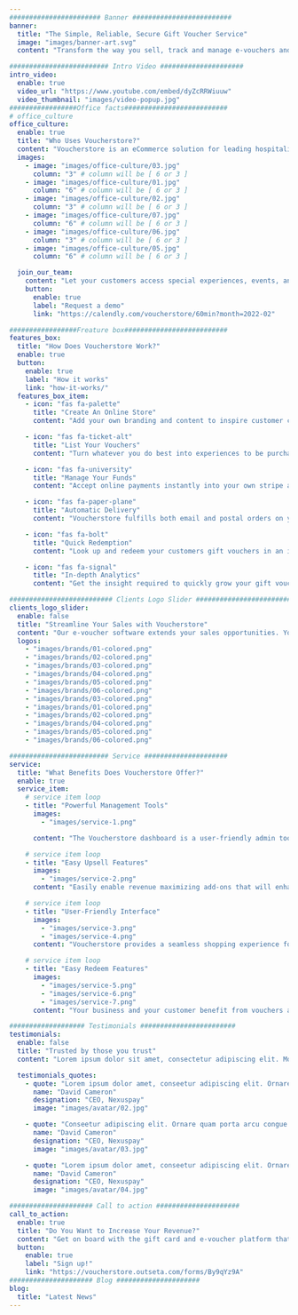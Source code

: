 ```yaml
---
####################### Banner #########################
banner:
  title: "The Simple, Reliable, Secure Gift Voucher Service"
  image: "images/banner-art.svg"
  content: "Transform the way you sell, track and manage e-vouchers and gift cards with Voucherstore."

######################### Intro Video #####################
intro_video:
  enable: true
  video_url: "https://www.youtube.com/embed/dyZcRRWiuuw"
  video_thumbnail: "images/video-popup.jpg"
#################Office facts##########################
# office_culture
office_culture:
  enable: true
  title: "Who Uses Voucherstore?"
  content: "Voucherstore is an eCommerce solution for leading hospitality, health and leisure businesses throughout Thailand."
  images:
    - image: "images/office-culture/03.jpg"
      column: "3" # column will be [ 6 or 3 ]
    - image: "images/office-culture/01.jpg"
      column: "6" # column will be [ 6 or 3 ]
    - image: "images/office-culture/02.jpg"
      column: "3" # column will be [ 6 or 3 ]
    - image: "images/office-culture/07.jpg"
      column: "6" # column will be [ 6 or 3 ]
    - image: "images/office-culture/06.jpg"
      column: "3" # column will be [ 6 or 3 ]
    - image: "images/office-culture/05.jpg"
      column: "6" # column will be [ 6 or 3 ]

  join_our_team:
    content: "Let your customers access special experiences, events, and gift card options that will put your brand out in front. Your business will sell gift vouchers online at a greater rate while gaining access to more in-depth analytics. "
    button:
      enable: true
      label: "Request a demo"
      link: "https://calendly.com/voucherstore/60min?month=2022-02"

#################Freature box##########################
features_box:
  title: "How Does Voucherstore Work?"
  enable: true
  button:
    enable: true
    label: "How it works"
    link: "how-it-works/"
  features_box_item:
    - icon: "fas fa-palette"
      title: "Create An Online Store"
      content: "Add your own branding and content to inspire customer confidence."

    - icon: "fas fa-ticket-alt"
      title: "List Your Vouchers"
      content: "Turn whatever you do best into experiences to be purchased online."

    - icon: "fas fa-university"
      title: "Manage Your Funds"
      content: "Accept online payments instantly into your own stripe account."

    - icon: "fas fa-paper-plane"
      title: "Automatic Delivery"
      content: "Voucherstore fulfills both email and postal orders on your behalf."

    - icon: "fas fa-bolt"
      title: "Quick Redemption"
      content: "Look up and redeem your customers gift vouchers in an instant."

    - icon: "fas fa-signal"
      title: "In-depth Analytics"
      content: "Get the insight required to quickly grow your gift voucher revenue. ."

########################## Clients Logo Slider #########################
clients_logo_slider:
  enable: false
  title: "Streamline Your Sales with Voucherstore"
  content: "Our e-voucher software extends your sales opportunities. Your hotel, restaurant, spa, or golf course can join other leading businesses on the Voucherstore platform, accessing 24/7 sales opportunities in Thailand and all over the world."
  logos:
    - "images/brands/01-colored.png"
    - "images/brands/02-colored.png"
    - "images/brands/03-colored.png"
    - "images/brands/04-colored.png"
    - "images/brands/05-colored.png"
    - "images/brands/06-colored.png"
    - "images/brands/03-colored.png"
    - "images/brands/01-colored.png"
    - "images/brands/02-colored.png"
    - "images/brands/04-colored.png"
    - "images/brands/05-colored.png"
    - "images/brands/06-colored.png"

######################### Service #####################
service:
  title: "What Benefits Does Voucherstore Offer?"
  enable: true
  service_item:
    # service item loop
    - title: "Powerful Management Tools"
      images:
        - "images/service-1.png"

      content: "The Voucherstore dashboard is a user-friendly admin tool that puts you in complete control! Manage your products, create user permissions, resolve queries, and analyse a multitude of different reports. The dashboard provides the insight and control required to grow your gift voucher revenue."

    # service item loop
    - title: "Easy Upsell Features"
      images:
        - "images/service-2.png"
      content: "Easily enable revenue maximizing add-ons that will enhance the customer experience. Sell gift vouchers online that extend your brand across Thailand. Your marketing team can create promotions with Voucherstore using more accurate sales information. This allows you to offer your customers more of what they want."

    # service item loop
    - title: "User-Friendly Interface"
      images:
        - "images/service-3.png"
        - "images/service-4.png"
      content: "Voucherstore provides a seamless shopping experience for your customers. The Conversion Rate Optimized design is multi-lingual and mobile friendly, so you can reach more customers and serve them in their preferred language."

    # service item loop
    - title: "Easy Redeem Features"
      images:
        - "images/service-5.png"
        - "images/service-6.png"
        - "images/service-7.png"
      content: "Your business and your customer benefit from vouchers and gift cards that are easier to redeem. A unique code on every voucher offers peace of mind with every sale. Your vouchers are secure, fraud-proof, and your marketing team will gain access to real-time analytics."

################### Testimonials ########################
testimonials:
  enable: false
  title: "Trusted by those you trust"
  content: "Lorem ipsum dolor sit amet, consectetur adipiscing elit. Morbi egestas Werat viverra id et aliquet. vulputate egestas sollicitudin."

  testimonials_quotes:
    - quote: "Lorem ipsum dolor amet, conseetur adipiscing elit. Ornare quam porta arcu congue felis volutpat. Vitae lectudbfs dolor faucibus"
      name: "David Cameron"
      designation: "CEO, Nexuspay"
      image: "images/avatar/02.jpg"

    - quote: "Conseetur adipiscing elit. Ornare quam porta arcu congue felis volutpat. Vitae lectudbfs pellentesque vitae dolor faucibus"
      name: "David Cameron"
      designation: "CEO, Nexuspay"
      image: "images/avatar/03.jpg"

    - quote: "Lorem ipsum dolor amet, conseetur adipiscing elit. Ornare quam porta arcu congue felis volutpat. Vitae lectudbfs pellentesque vitae dolor"
      name: "David Cameron"
      designation: "CEO, Nexuspay"
      image: "images/avatar/04.jpg"

##################### Call to action #####################
call_to_action:
  enable: true
  title: "Do You Want to Increase Your Revenue?"
  content: "Get on board with the gift card and e-voucher platform that is accelerating revenue for hospitality and leisure businesses across Thailand. Voucherstore is the streamlined e-voucher software you have been waiting for."
  button:
    enable: true
    label: "Sign up!"
    link: "https://voucherstore.outseta.com/forms/By9qYz9A"
##################### Blog #####################
blog:
  title: "Latest News"
---
```

